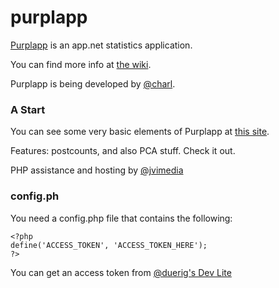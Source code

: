 purplapp
========

[Purplapp](http://app.net/purplapp) is an app.net statistics application.

You can find more info at [the wiki](http://appdotnetwiki.net/w/index.php?title=Purplapp).

Purplapp is being developed by [@charl](http://app.net/charl).

### A Start

You can see some very basic elements of Purplapp at [this site](http://charl.jvim.de/posts).

Features: postcounts, and also PCA stuff. Check it out.

PHP assistance and hosting by [@jvimedia](http://app.net/jvimedia)

### config.ph 

You need a config.php file that contains the following:

```
<?php
define('ACCESS_TOKEN', 'ACCESS_TOKEN_HERE');
?>
```

You can get an access token from [@duerig's Dev Lite](http://dev-lite.jonathonduerig.com)
